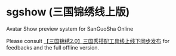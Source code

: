 # sgshow (三国锦绣线上版)
Avatar Show preview system for SanGuoSha Online

Please consult [【三国锦绣2.0】三国秀搭配工具线上线下同步发布](http://club.sanguosha.com/thread-389751-1-1.html) for feedbacks and the full offline version.

